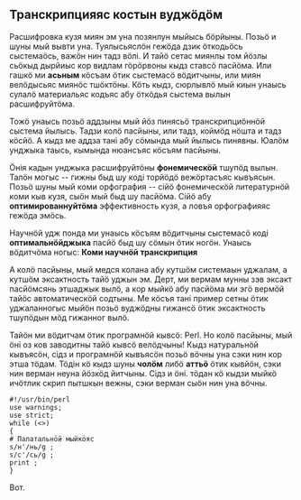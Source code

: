 ## Транскрипцияяс костын вуджӧдӧм

Расшифровка кузя миян эм уна позянлун мыйысь бӧрйыны. Позьӧ и шуны мый вывти уна. Туялысьяслӧн гежӧда дзик ӧткодьӧсь сыстемаӧсь, важӧн нин тадз вӧлі. И тайӧ сетас миянлы том йӧзлы сьӧкыд дырйиыс кор видлам гӧрӧрвоны кыдз ставсӧ пасйӧма. Или гашкӧ ми **асьным** кӧсъам ӧтик сыстемасӧ вӧдитчыны, или миян велӧдысьяс миянӧс тшӧктӧны. Кӧть кыдз, сюрлывлӧ мый киын унаысь сулалӧ материальяс кодъяс абу ӧткӧдья сыстема вылын расшифруйтӧма.

Тожӧ унаысь позьӧ аддзыны мый йӧз пинясьӧ транскрипциӧннӧй сыстема йылысь. Тадзи колӧ пасйыны, или тадз, коймӧд нӧшта и тадз кӧсйӧ. А кыдз ме аддза тані абу сӧмында мый йылысь пинявны. Юалӧм унджыка таысь, кымында нюансъяс кӧсъям пасйыны.

Ӧнія кадын унджыка расшифруйтӧны **фонемическӧй** тшупӧд вылын. Талӧн могыс -- гижны быд шу коді торйӧдӧ вежӧртасъяс кывъясын. Позьӧ шуны мый коми орфография -- сійӧ фонемическӧй литературнӧй коми кыв кузя, сыӧн мый быд шу пасйӧма. Сійӧ абу **оптимированнуйтӧма** эффективность кузя, а ловъя орфографияяс гежӧда эмӧсь.

Научнӧй удж понда ми унаысь кӧсъям вӧдитчыны сыстемасӧ коді **оптимальнӧйджыка** пасйӧ быд шу сӧмын ӧтик ногӧн. Унаысь вӧдитчӧма ногыс: **Коми научнӧй транскрипция**

А колӧ пасйыны, мый медся колана абу кутшӧм системаын уджалам, а кутшӧм эксактность тайӧ уджын эм. Дерт, ми вермам мунны зэв эксакт пасйӧмсянь этшаджык вылӧ, а кор мыйкӧ абу пасйӧма ми эгӧ вермӧй тайӧс автоматическӧй содтыны. Ме кӧсъя тані пример сетны ӧтик уджаланногыс мыйӧн позьӧ вуджӧдны гижансӧ ӧтик эксактность тшупӧдын мӧд гижанног вылӧ.

Тайӧн ми вӧдитчам ӧтик програмнӧй кывсӧ: Perl. Но колӧ пасйыны, мый ӧні оз ков заводитны тайӧ кывсӧ велӧдчыны! Кыдз натуральнӧй кывъясӧн, сідз и програмнӧй кывъясӧн позьӧ вӧчны уна сэки нин кор этша тӧдам. Тӧдін кӧ кыдз шуны **чолӧм** либӧ **аттьӧ** ӧтик кывйӧн, сэки нин верман неуна йӧзкӧд йитчыны. Сідз и ӧні. тӧдан кӧ кыдзи мыйкӧ ичӧтлик скрип пытшкын вежны, сэки верман сыӧн нин уна вӧчны.

    #!/usr/bin/perl 
    use warnings;
    use strict;
    while (<>)
    {
    # Палатальнӧй мыйкӧяс
    s/н'/нь/g ;
    s/с'/сь/g ;
    print ;
    }

Вот.